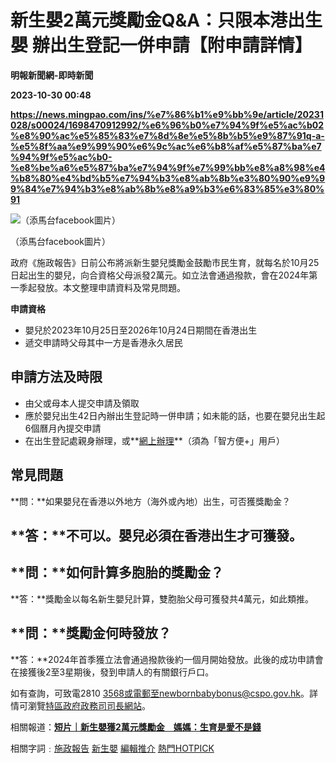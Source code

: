 # 新生嬰2萬元獎勵金Q&A：只限本港出生嬰 辦出生登記一併申請【附申請詳情】
**明報新聞網-即時新聞**

**2023-10-30 00:48**

**https://news.mingpao.com/ins/%e7%86%b1%e9%bb%9e/article/20231028/s00024/1698470912992/%e6%96%b0%e7%94%9f%e5%ac%b02%e8%90%ac%e5%85%83%e7%8d%8e%e5%8b%b5%e9%87%91q-a-%e5%8f%aa%e9%99%90%e6%9c%ac%e6%b8%af%e5%87%ba%e7%94%9f%e5%ac%b0-%e8%be%a6%e5%87%ba%e7%94%9f%e7%99%bb%e8%a8%98%e4%b8%80%e4%bd%b5%e7%94%b3%e8%ab%8b%e3%80%90%e9%99%84%e7%94%b3%e8%ab%8b%e8%a9%b3%e6%83%85%e3%80%91**

![（添馬台facebook圖片）](https://fs.mingpao.com/ins/20231028/s00024/8f85ade2f5bf623f7338a28902c01244.jpg)

（添馬台facebook圖片）

政府《施政報告》日前公布將派新生嬰兒獎勵金鼓勵市民生育，就每名於10月25日起出生的嬰兒，向合資格父母派發2萬元。如立法會通過撥款，會在2024年第一季起發放。本文整理申請資料及常見問題。

**申請資格**

*   嬰兒於2023年10月25日至2026年10月24日期間在香港出生
*   遞交申請時父母其中一方是香港永久居民

**申請方法及時限**
-----------

*   由父或母本人提交申請及領取
*   應於嬰兒出生42日內辦出生登記時一併申請；如未能的話，也要在嬰兒出生起6個曆月內提交申請
*   在出生登記處親身辦理，或**[網上辦理](https://www.gov.hk/tc/residents/immigration/bdmreg/onlinebirthregistration.htm)**（須為「智方便+」用戶）

**常見問題**
--------

**問：**如果嬰兒在香港以外地方（海外或內地）出生，可否獲獎勵金？

**答：**不可以。嬰兒必須在香港出生才可獲發。
------------------------

**問：**如何計算多胞胎的獎勵金？
------------------

**答：**獎勵金以每名新生嬰兒計算，雙胞胎父母可獲發共4萬元，如此類推。

**問：**獎勵金何時發放？
--------------

**答：**2024年首季獲立法會通過撥款後約一個月開始發放。此後的成功申請會在接獲後2至3星期後，發到申請人的有關銀行戶口。

如有查詢，可致電2810 3568或電郵至newbornbabybonus@cspo.gov.hk。詳情可瀏覽[特區政府政務司司長網站](https://www.cso.gov.hk/newbornbabybonus/chi/index.htm?fbclid=IwAR37vyOs-BMejhzeTLu7P7Y-zOv8p5rd3R92u_FyZf7rqG3uoe99ETfrEZQ)。

相關報道：**[短片｜新生嬰獲2萬元獎勵金　媽媽：生育是愛不是錢](https://news.mingpao.com/ins/%e7%86%b1%e9%bb%9e/article/20231025/s00024/1698226985907/2023%e6%96%bd%e6%94%bf%e5%a0%b1%e5%91%8a-%e7%9f%ad%e7%89%87-%e6%96%b0%e7%94%9f%e5%ac%b0%e7%8d%b22%e8%90%ac%e5%85%83%e7%8d%8e%e5%8b%b5%e9%87%91-%e5%aa%bd%e5%aa%bd-%e7%94%9f%e8%82%b2%e6%98%af%e6%84%9b%e4%b8%8d%e6%98%af%e9%8c%a2)**

相關字詞﹕[施政報告](https://news.mingpao.com/ins/%e7%86%b1%e9%bb%9e/article/20231028/s00024/php/search2.php?pnssection=all&inssection=all&searchtype=A&keywords=%E6%96%BD%E6%94%BF%E5%A0%B1%E5%91%8A) [新生嬰](https://news.mingpao.com/ins/%e7%86%b1%e9%bb%9e/article/20231028/s00024/php/search2.php?pnssection=all&inssection=all&searchtype=A&keywords=%E6%96%B0%E7%94%9F%E5%AC%B0) [編輯推介](https://news.mingpao.com/ins/%e7%86%b1%e9%bb%9e/article/20231028/s00024/php/search2.php?pnssection=all&inssection=all&searchtype=A&keywords=%E7%B7%A8%E8%BC%AF%E6%8E%A8%E4%BB%8B) [熱門HOTPICK](https://news.mingpao.com/ins/%e7%86%b1%e9%bb%9e/article/20231028/s00024/php/search2.php?pnssection=all&inssection=all&searchtype=A&keywords=%E7%86%B1%E9%96%80HOTPICK)